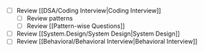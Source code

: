 - [ ] Review [[DSA/Coding Interview|Coding Interview]]
	- [ ] Review patterns
	- [ ] Review [[Pattern-wise Questions]]
- [ ] Review [[System.Design/System Design|System Design]]
- [ ] Review [[Behavioral/Behavioral Interview|Behavioral Interview]]